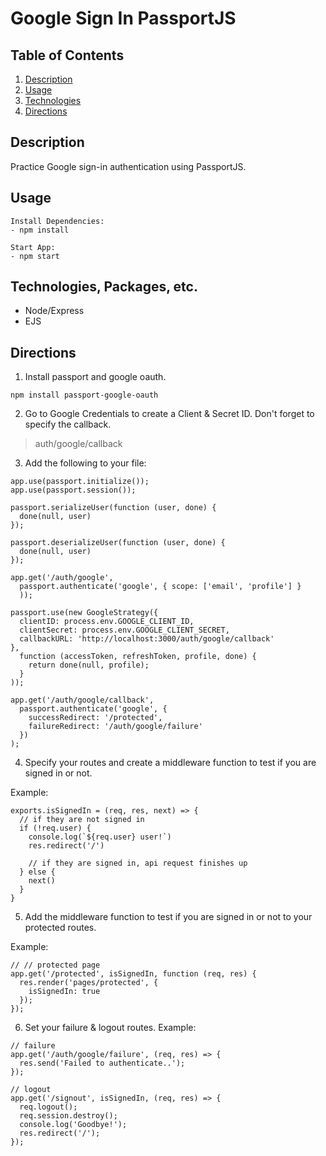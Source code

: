 # Google Sign In PassportJS

## Table of Contents

1. [Description](#Description)
2. [Usage](#Usage)
3. [Technologies](#Technologies)
4. [Directions](#Directions)

## Description

Practice Google sign-in authentication using PassportJS.

## Usage
```
Install Dependencies:
- npm install

Start App:
- npm start
```

## Technologies, Packages, etc.

- Node/Express
- EJS

## Directions
1. Install passport and google oauth.
```
npm install passport-google-oauth
```

2. Go to Google Credentials to create a Client & Secret ID. Don't forget to specify the callback.

> auth/google/callback

3. Add the following to your file:

```
app.use(passport.initialize());
app.use(passport.session());

passport.serializeUser(function (user, done) {
  done(null, user)
});

passport.deserializeUser(function (user, done) {
  done(null, user)
});

app.get('/auth/google',
  passport.authenticate('google', { scope: ['email', 'profile'] }
  ));

passport.use(new GoogleStrategy({
  clientID: process.env.GOOGLE_CLIENT_ID,
  clientSecret: process.env.GOOGLE_CLIENT_SECRET,
  callbackURL: 'http://localhost:3000/auth/google/callback'
},
  function (accessToken, refreshToken, profile, done) {
    return done(null, profile);
  }
));

app.get('/auth/google/callback',
  passport.authenticate('google', {
    successRedirect: '/protected',
    failureRedirect: '/auth/google/failure'
  })
);
```

4. Specify your routes and create a middleware function to test if you are signed in or not.

Example:
```
exports.isSignedIn = (req, res, next) => {
  // if they are not signed in
  if (!req.user) {
    console.log(`${req.user} user!`)
    res.redirect('/')

    // if they are signed in, api request finishes up
  } else {
    next()
  }
}
```

5. Add the middleware function to test if you are signed in or not to your protected routes.

Example:
```
// // protected page
app.get('/protected', isSignedIn, function (req, res) {
  res.render('pages/protected', {
    isSignedIn: true
  });
});
```

6. Set your failure & logout routes.
Example:
```
// failure
app.get('/auth/google/failure', (req, res) => {
  res.send('Failed to authenticate..');
});

// logout
app.get('/signout', isSignedIn, (req, res) => {
  req.logout();
  req.session.destroy();
  console.log('Goodbye!');
  res.redirect('/');
});
```


